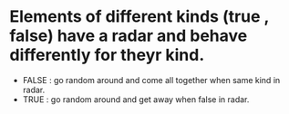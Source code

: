 # Elements of different kinds (true , false) have a radar and behave differently for theyr kind.
- FALSE : go random around and come all together when same kind in radar.
- TRUE : go random around and get away when false in radar.
